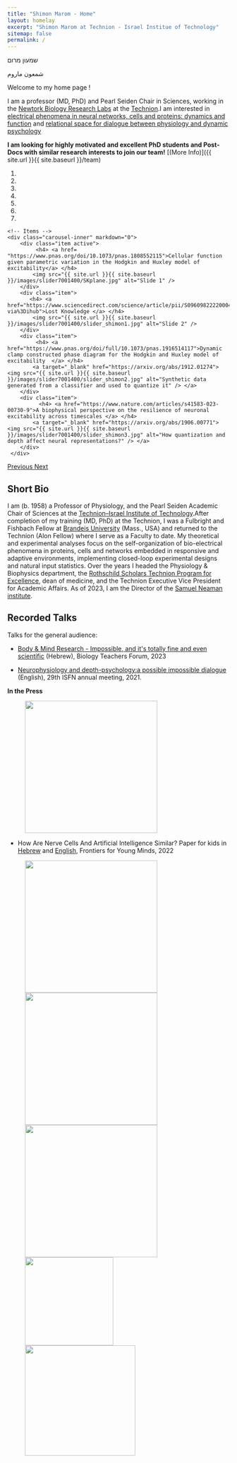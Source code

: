 ```yaml
---
title: "Shimon Marom - Home"
layout: homelay
excerpt: "Shimon Marom at Technion - Israel Institue of Technology"
sitemap: false
permalink: /
---
```

שמעון מרום

شمعون ماروم

Welcome to my home page !

I am a professor (MD, PhD) and Pearl Seiden Chair in Sciences, working in the [Newtork Biology Research Labs](https://nbrl1.net.technion.ac.il/) at the [Technion](https://www.technion.ac.il/en/home-2/).I am interested in [electrical phenomena in neural networks, cells and proteins: dynamics and function](research) and [relational space for dialogue between physiology and dynamic psychology](research)

 **I am looking for highly motivated and excellent PhD students and Post-Docs with similar research interests to join our team!** [(More Info)]({{ site.url }}{{ site.baseurl }}/team) 

<div markdown="0" id="carousel" class="carousel slide" data-ride="carousel" data-interval="4000" data-pause="hover" >
    <!-- Menu -->
    <ol class="carousel-indicators">
        <li data-target="#carousel" data-slide-to="0" class="active"></li>
        <li data-target="#carousel" data-slide-to="1"></li>
        <li data-target="#carousel" data-slide-to="2"></li>
        <li data-target="#carousel" data-slide-to="3"></li>
        <li data-target="#carousel" data-slide-to="4"></li>
        <li data-target="#carousel" data-slide-to="5"></li>
        <li data-target="#carousel" data-slide-to="6"></li>    
    </ol>

    <!-- Items -->
    <div class="carousel-inner" markdown="0">
        <div class="item active">
             <h4> <a href= "https://www.pnas.org/doi/10.1073/pnas.1808552115">Cellular function given parametric variation in the Hodgkin and Huxley model of excitability</a> </h4>
            <img src="{{ site.url }}{{ site.baseurl }}/images/slider7001400/SKplane.jpg" alt="Slide 1" />
        </div>
        <div class="item">
           <h4> <a href="https://www.sciencedirect.com/science/article/pii/S0960982222000434?via%3Dihub">Lost Knowledge </a> </h4>
            <img src="{{ site.url }}{{ site.baseurl }}/images/slider7001400/slider_shimon1.jpg" alt="Slide 2" />
        </div>
        <div class="item">
             <h4> <a href="https://www.pnas.org/doi/full/10.1073/pnas.1916514117">Dynamic clamp constructed phase diagram for the Hodgkin and Huxley model of excitability  </a> </h4>
            <a target="_blank" href="https://arxiv.org/abs/1912.01274"> <img src="{{ site.url }}{{ site.baseurl }}/images/slider7001400/slider_shimon2.jpg" alt="Synthetic data generated from a classifier and used to quantize it" /> </a>
        </div>
        <div class="item">
              <h4> <a href="https://www.nature.com/articles/s41583-023-00730-9">A biophysical perspective on the resilience of neuronal excitability across timescales </a> </h4>
            <a target="_blank" href="https://arxiv.org/abs/1906.00771"> <img src="{{ site.url }}{{ site.baseurl }}/images/slider7001400/slider_shimon3.jpg" alt="How quantization and depth affect neural representations?" /> </a>
        </div>
     </div>
  <a class="left carousel-control" href="#carousel" role="button" data-slide="prev">
    <span class="glyphicon glyphicon-chevron-left" aria-hidden="true"></span>
    <span class="sr-only">Previous</span>
  </a>
  <a class="right carousel-control" href="#carousel" role="button" data-slide="next">
    <span class="glyphicon glyphicon-chevron-right" aria-hidden="true"></span>
    <span class="sr-only">Next</span>
  </a>
</div>

## Short Bio

I am (b. 1958) a Professor of Physiology, and the Pearl Seiden Academic Chair of Sciences at the [Technion–Israel Institute of Technology](https://www.technion.ac.il/en/home-2).After completion of my training (MD, PhD) at the Technion, I was a Fulbright and Fishbach Fellow at [Brandeis University](https://www.brandeis.edu/) (Mass., USA) and returned to the Technion (Alon Fellow) where I serve as a Faculty to date. My theoretical and experimental analyses focus on the self-organization of bio-electrical phenomena in proteins, cells and networks embedded in responsive and adaptive environments, implementing closed-loop experimental designs and natural input statistics. Over the years I headed the Physiology & Biophysics department, the [Rothschild Scholars Technion Program for Excellence](https://admissions.technion.ac.il/en/the-rothschild-scholars-program/), dean of medicine, and the Technion Executive Vice President for Academic Affairs. As of 2023, I am the Director of the [Samuel Neaman institute](https://www.neaman.org.il/EN/Home). 


## Recorded Talks

Talks for the general audience:

- [Body & Mind Research - Impossible, and it's totally fine and even scientific](https://technionmail-my.sharepoint.com/personal/marom_technion_ac_il/_layouts/15/stream.aspx?id=%2Fpersonal%2Fmarom%5Ftechnion%5Fac%5Fil%2FDocuments%2FWebSiteShared%2FBioDiscourse%5F2023%2Emp4&nav=eyJyZWZlcnJhbEluZm8iOnsicmVmZXJyYWxBcHAiOiJPbmVEcml2ZUZvckJ1c2luZXNzIiwicmVmZXJyYWxBcHBQbGF0Zm9ybSI6IldlYiIsInJlZmVycmFsTW9kZSI6InZpZXciLCJyZWZlcnJhbFZpZXciOiJNeUZpbGVzTGlua0NvcHkifX0&ga=1&referrer=StreamWebApp%2EWeb&referrerScenario=AddressBarCopied%2Eview) (Hebrew), Biology Teachers Forum, 2023

- [Neurophysiology and depth-psychology:a possible impossible dialogue](https://technionmail-my.sharepoint.com/personal/marom_technion_ac_il/_layouts/15/stream.aspx?id=%2Fpersonal%2Fmarom%5Ftechnion%5Fac%5Fil%2FDocuments%2FWebSiteShared%2FISFN%5F2021%2Emp4&nav=eyJyZWZlcnJhbEluZm8iOnsicmVmZXJyYWxBcHAiOiJPbmVEcml2ZUZvckJ1c2luZXNzIiwicmVmZXJyYWxBcHBQbGF0Zm9ybSI6IldlYiIsInJlZmVycmFsTW9kZSI6InZpZXciLCJyZWZlcnJhbFZpZXciOiJNeUZpbGVzTGlua0NvcHkifX0&ga=1&referrer=StreamWebApp%2EWeb&referrerScenario=AddressBarCopiedShareExpControl%2Eview) (English), 29th ISFN annual meeting, 2021.

**In the Press**

<figure class="fourth">
  <img src="{{ site.url }}{{ site.baseurl }}/images/logopic/kidspaper.jpg" style="width: 300px">
</figure>

 - How Are Nerve Cells And Artificial Intelligence Similar? Paper for kids in [Hebrew](https://kids.frontiersin.org/he/articles/10.3389/frym.2022.767989-he) and [English](https://kids.frontiersin.org/articles/10.3389/frym.2022.767989), Frontiers for Young Minds, 2022 


<figure class="fourth">
  <img src="{{ site.url }}{{ site.baseurl }}/images/logopic/Technion_logo_2.png" style="width: 300px">
  <img src="{{ site.url }}{{ site.baseurl }}/images/logopic/LogoNBRL.jpg" style="width: 300px">
  <img src="{{ site.url }}{{ site.baseurl }}/images/logopic/EElogo.png" style="width: 300px">
  <img src="{{ site.url }}{{ site.baseurl }}/images/logopic/logo_md_2.png" style="width: 200px">
  <img src="{{ site.url }}{{ site.baseurl }}/images/logopic/Neemanlogo.png" style="width: 250px">
</figure>

